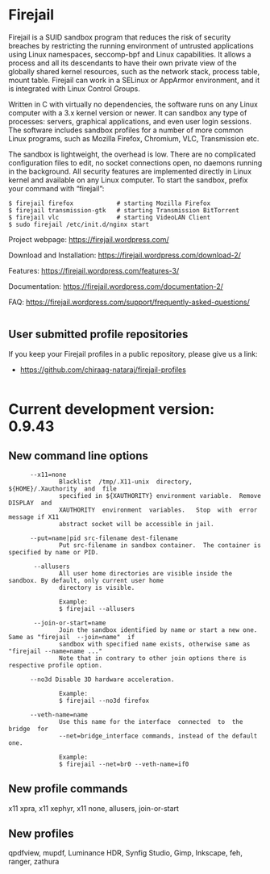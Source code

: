 # Firejail

Firejail is a SUID sandbox program that reduces the risk of security breaches by restricting
the running environment of untrusted applications using Linux namespaces, seccomp-bpf
and Linux capabilities. It allows a process and all its descendants to have their own private
view of the globally shared kernel resources, such as the network stack, process table, mount table.
Firejail can work in a SELinux or AppArmor environment, and it is integrated with Linux Control Groups.

Written in C with virtually no dependencies, the software runs on any Linux computer with a 3.x kernel
version or newer. It can sandbox any type of processes: servers, graphical applications, and even
user login sessions. The software includes sandbox profiles for a number of more common Linux programs,
such as Mozilla Firefox, Chromium, VLC, Transmission etc.

The sandbox is lightweight, the overhead is low. There are no complicated configuration files to edit,
no socket connections open, no daemons running in the background. All security features are
implemented directly in Linux kernel and available on any Linux computer. To start the sandbox,
prefix your command with “firejail”:

`````
$ firejail firefox            # starting Mozilla Firefox
$ firejail transmission-gtk   # starting Transmission BitTorrent 
$ firejail vlc                # starting VideoLAN Client
$ sudo firejail /etc/init.d/nginx start
`````
Project webpage: https://firejail.wordpress.com/

Download and Installation: https://firejail.wordpress.com/download-2/

Features: https://firejail.wordpress.com/features-3/

Documentation: https://firejail.wordpress.com/documentation-2/

FAQ: https://firejail.wordpress.com/support/frequently-asked-questions/

`````

`````
## User submitted profile repositories

If you keep your Firejail profiles in a public repository, please give us a link:

* https://github.com/chiraag-nataraj/firejail-profiles
`````

`````
# Current development version: 0.9.43

## New command line options
`````
      --x11=none
              Blacklist  /tmp/.X11-unix  directory,  ${HOME}/.Xauthority  and  file
              specified in ${XAUTHORITY} environment variable.  Remove  DISPLAY  and
              XAUTHORITY  environment  variables.   Stop  with  error message if X11
              abstract socket will be accessible in jail.

      --put=name|pid src-filename dest-filename
              Put src-filename in sandbox container.  The container is specified by name or PID.

       --allusers
              All user home directories are visible inside the sandbox. By default, only current user home
              directory is visible.

              Example:
              $ firejail --allusers

       --join-or-start=name
              Join the sandbox identified by name or start a new one.  Same as "firejail  --join=name"  if
              sandbox with specified name exists, otherwise same as "firejail --name=name ..."
              Note that in contrary to other join options there is respective profile option.

      --no3d Disable 3D hardware acceleration.

              Example:
              $ firejail --no3d firefox

      --veth-name=name
              Use this name for the interface  connected  to  the  bridge  for
              --net=bridge_interface commands, instead of the default one.

              Example:
              $ firejail --net=br0 --veth-name=if0

`````

## New profile commands

x11 xpra, x11 xephyr, x11 none, allusers, join-or-start

## New profiles

qpdfview, mupdf, Luminance HDR, Synfig Studio, Gimp, Inkscape, feh, ranger, zathura

